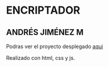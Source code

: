 # ENCRIPTADOR

## ANDRÉS JIMÉNEZ M

Podras ver el proyecto desplegado [aqui](https://ajimor.github.io/ONE-Oracle/CHALLENGE%201/)

Realizado con html, css y js.
